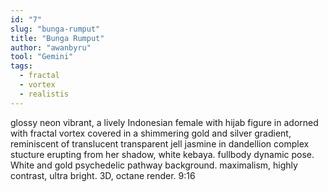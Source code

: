 ```yaml
---
id: "7"
slug: "bunga-rumput"
title: "Bunga Rumput"
author: "awanbyru"
tool: "Gemini"
tags:
  - fractal
  - vortex
  - realistis
---
```


glossy neon vibrant, a lively Indonesian female with hijab figure in adorned with fractal vortex covered in a shimmering gold and silver gradient, reminiscent of translucent transparent jell jasmine in dandellion complex stucture erupting from her shadow, white kebaya. fullbody dynamic pose. White and gold psychedelic pathway background. maximalism, highly contrast, ultra bright. 3D, octane render. 9:16
